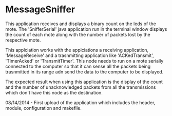 MessageSniffer
==============
This application receives and displays a binary count on the leds of the mote. The 'SnifferSerial' java application run in the terminal window displays the count of each mote along with the number of packets lost by the respective mote.

This applciation works with the applciations a receiving application, 'MessageReceive' and a trasnmitting application like 'ACKedTransmit', 'TimerAcked' or 'TransmitTimer'. This node needs to run on a mote serially connected to the computer so that it can sense all the packets being trasnmitted in its range adn send the data to the computer to be displayed.

The expected result when using this application is the display of the count and the number of unacknowledged packets from all the transmissions which don't have this node as the destination.




08/14/2014 - First upload of the application which includes the header, module, configuration and makefile.
